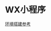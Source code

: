 # WX小程序
[环境搭建参考](http://mp.weixin.qq.com/s?__biz=MjM5NTg2NTU0Ng==&mid=2656593880&idx=1&sn=fe9da6553c0ae25f47d98021d10e66e5&scene=1&srcid=0923dj6zrOzUZ67yXSNoaTZO#rd)
